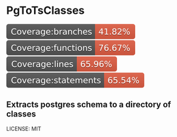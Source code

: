 # PgToTsClasses

![branches](./coverage/badge-branches.svg)
![functions](./coverage/badge-functions.svg)
![lines](./coverage/badge-lines.svg)
![statements](./coverage/badge-statements.svg)

## Extracts postgres schema to a directory of classes

LICENSE: MIT
